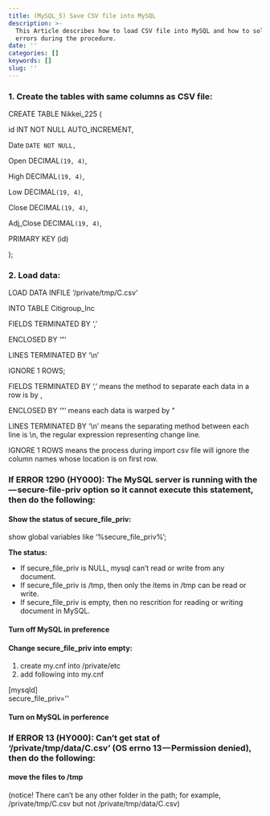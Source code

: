 ```yaml
---
title: (MySQL_5) Save CSV file into MySQL
description: >-
  This Article describes how to load CSV file into MySQL and how to solve the
  errors during the procedure.
date: ''
categories: []
keywords: []
slug: ''
---
```


### 1\. Create the tables with same columns as CSV file:

CREATE TABLE Nikkei\_225 (

id INT NOT NULL AUTO\_INCREMENT,

Date `DATE NOT NULL,` 

Open DECIMAL`(19, 4)`,

High DECIMAL`(19, 4)`,

Low DECIMAL`(19, 4)`,

Close DECIMAL`(19, 4)`, 

Adj\_Close DECIMAL`(19, 4)`,

PRIMARY KEY (id)

);

### 2\. Load data:

LOAD DATA INFILE ‘/private/tmp/C.csv’

INTO TABLE Citigroup\_Inc

FIELDS TERMINATED BY ‘,’

ENCLOSED BY ‘“‘

LINES TERMINATED BY ‘\\n’

IGNORE 1 ROWS;

FIELDS TERMINATED BY ‘,’ means the method to separate each data in a row is by ,

ENCLOSED BY ‘“‘ means each data is warped by “ 

LINES TERMINATED BY ‘\\n’ means the separating method between each line is \\n, the regular expression representing change line.

IGNORE 1 ROWS means the process during import csv file will ignore the column names whose location is on first row.

### If ERROR 1290 (HY000): The MySQL server is running with the — secure-file-priv option so it cannot execute this statement, then do the following:

#### Show the status of secure\_file\_priv:

show global variables like ‘%secure\_file\_priv%’;

**The status:**

*   If secure\_file\_priv is NULL, mysql can’t read or write from any document.
*   If secure\_file\_priv is /tmp, then only the items in /tmp can be read or write.
*   If secure\_file\_priv is empty, then no rescrition for reading or writing document in MySQL.

#### Turn off MySQL in preference

#### Change secure\_file\_priv into empty:

1.  create my.cnf into /private/etc
2.  add following into my.cnf

\[mysqld\]  
secure\_file\_priv=''

#### Turn on MySQL in perference

### If ERROR 13 (HY000): Can’t get stat of ‘/private/tmp/data/C.csv’ (OS errno 13 — Permission denied), then do the following:

#### move the files to /tmp

(notice! There can’t be any other folder in the path; for example, /private/tmp/C.csv but not /private/tmp/data/C.csv)